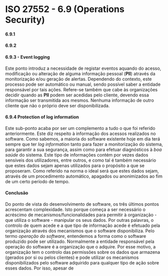 # ISO 27552 - 6.9 (Operations Security)

#### 6.9.1

#### 6.9.2

#### 6.9.3 - Event logging
Este ponto introduz a necessidade de registar eventos aquando do acesso, modificação ou alteração de alguma informação pessoal (**PII**) através da monitorização e/ou geração de alertas. Dependendo do contexto, este processo pode ser automático ou manual, sendo possível saber a entidade responsável por tais ações. Refere-se também que cabe às organizações decidir quando as **PII** podem ser acedidas pelo cliente, devendo essa informação ser transmitida aos mesmos. Nenhuma informação de outro cliente que não o próprio deve ser disponibilizada.


#### 6.9.4 Protection of log information

Este sub-ponto acaba por ser um complemento a tudo o que foi referido anteriormente. Este diz respeito à informação dos acessos realizados no software. 
Como sabemos, a maioria do software existente hoje em dia terá sempre que ter *log information* tanto para fazer a monitorização do sistema, para garantir a sua segurança, assim como para efetuar diagnósticos à *boa saúde* do sistema.
Este tipo de informações contém por vezes dados sensíveis dos utilizadores, entre outros, e como tal é também necessário que estes dados sejam apenas utilizados para o propósito a que se proposeram.
Como referido na norma o ideal será que estes dados sejam, através de um procedimento automático, apagados ou anonimizados ao fim de um certo período de tempo.

#### Conclusão 
Do ponto de vista do desenvolvimento de software, os três últimos pontos acrescentam complexidade. Isto porque começa a ser necessário o acréscimo de mecanismos/funcionalidades para permitir à organização - que utiliza o software - manipular os seus dados. Por outras palavras, o controlo de quem acede e a que tipo de informação acede é efetuado pela organização através dos mecanismos que o software disponibiliza.
Pelo termo *operação do software*, entendemos a forma como o software produzido pode ser utilizado. Normalmente a entidade responsável pela operação do software é a organização que o adquire. Por esse motivo, a organização tem o controlo das permissões sobre os dados que armazena (gerados por si ou pelos clientes) e pode utilizar os mecanismos disponibilizados pelo software adquirido para qualquer tipo de ação sobre esses dados. Por isso, apesar de 
